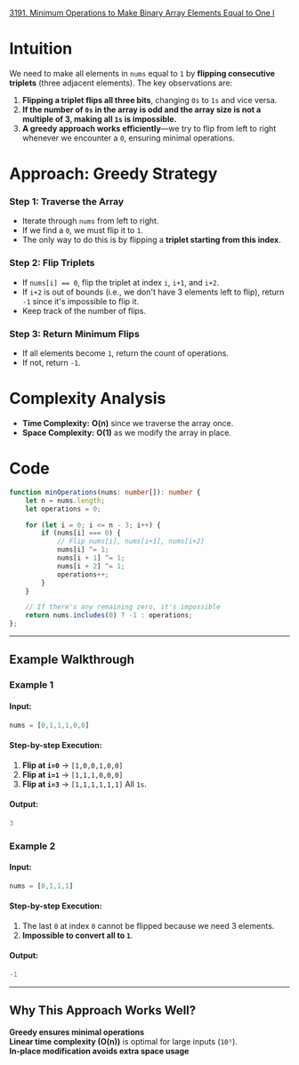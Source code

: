 [3191. Minimum Operations to Make Binary Array Elements Equal to One I](https://leetcode.com/problems/minimum-operations-to-make-binary-array-elements-equal-to-one-i/)

# Intuition

We need to make all elements in `nums` equal to `1` by **flipping consecutive triplets** (three adjacent elements). The key observations are:

1. **Flipping a triplet flips all three bits**, changing `0s` to `1s` and vice versa.
2. **If the number of `0s` in the array is odd and the array size is not a multiple of 3, making all `1s` is impossible.**
3. **A greedy approach works efficiently**—we try to flip from left to right whenever we encounter a `0`, ensuring minimal operations.

# Approach: Greedy Strategy

### **Step 1: Traverse the Array**

- Iterate through `nums` from left to right.
- If we find a `0`, we must flip it to `1`.
- The only way to do this is by flipping a **triplet starting from this index**.

### **Step 2: Flip Triplets**

- If `nums[i] == 0`, flip the triplet at index `i`, `i+1`, and `i+2`.
- If `i+2` is out of bounds (i.e., we don't have 3 elements left to flip), return `-1` since it's impossible to flip it.
- Keep track of the number of flips.

### **Step 3: Return Minimum Flips**

- If all elements become `1`, return the count of operations.
- If not, return `-1`.

# Complexity Analysis

- **Time Complexity:** **O(n)** since we traverse the array once.
- **Space Complexity:** **O(1)** as we modify the array in place.

# Code

```typescript
function minOperations(nums: number[]): number {
    let n = nums.length;
    let operations = 0;

    for (let i = 0; i <= n - 3; i++) {
        if (nums[i] === 0) {
            // Flip nums[i], nums[i+1], nums[i+2]
            nums[i] ^= 1;
            nums[i + 1] ^= 1;
            nums[i + 2] ^= 1;
            operations++;
        }
    }

    // If there's any remaining zero, it's impossible
    return nums.includes(0) ? -1 : operations;
};

```

---

## **Example Walkthrough**

### **Example 1**

#### **Input:**

```typescript
nums = [0,1,1,1,0,0]
```

#### **Step-by-step Execution:**

1. **Flip at `i=0`** → `[1,0,0,1,0,0]`
2. **Flip at `i=1`** → `[1,1,1,0,0,0]`
3. **Flip at `i=3`** → `[1,1,1,1,1,1]` All `1s`.

#### **Output:**

```typescript
3
```

### **Example 2**

#### **Input:**

```typescript
nums = [0,1,1,1]
```

#### **Step-by-step Execution:**

1. The last `0` at index `0` cannot be flipped because we need 3 elements.
2. **Impossible to convert all to `1`**.

#### **Output:**

```typescript
-1
```

---

## **Why This Approach Works Well?**

**Greedy ensures minimal operations**  
**Linear time complexity (O(n))** is optimal for large inputs (`10⁵`).  
**In-place modification avoids extra space usage**